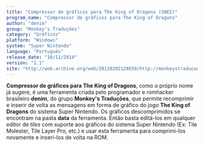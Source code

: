 ```yaml
---
title: "Compressor de gráficos para The King of Dragons (SNES)"
program_name: "Compressor de gráficos para The King of Dragons"
author: "denim"
group: "Monkey's Traduções"
category: "Gráficos"
platform: "Windows"
system: "Super Nintendo"
language: "Português"
release_date: "10/11/2014"
version: "1.1"
site: "http://web.archive.org/web/20110202120839/http://monkeystraducoes.com/ (fora do ar)"
---
```

<b>Compressor de gráficos para The King of Dragons</b>, como o próprio nome já sugere, é uma ferramenta criada pelo programador e romhacker brasileiro <b>denim</b>, do grupo <b>Monkey's Traduções</b>, que permite recomprimir e inserir de volta as mensagens em forma de gráfico do jogo <b>The King of Dragons</b> do sistema Super Nintendo. Os gráficos descomprimidos se encontram na pasta <b>data</b> da ferramenta. Então basta editá-los em qualquer editor de <i>tiles</i> com suporte aos gráficos do sistema Super Nintendo (Ex: Tile Molester, Tile Layer Pro, etc.) e usar esta ferramenta para comprimi-los novamente e inseri-los de volta na ROM.

